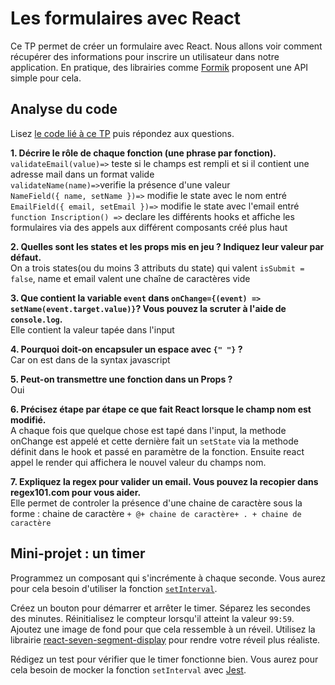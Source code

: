 # Les formulaires avec React

Ce TP permet de créer un formulaire avec React. Nous allons voir comment récupérer des informations pour inscrire un utilisateur dans notre application.
En pratique, des librairies comme [Formik](https://formik.org/) proposent une API simple pour cela. 

## Analyse du code

Lisez [le code lié à ce TP](https://codesandbox.io/s/tp-react-form-itrhu?file=/src/index.js) puis répondez aux questions.

**1. Décrire le rôle de chaque fonction (une phrase par fonction).**  
`validateEmail(value)=>` teste si le champs est rempli et si il contient une adresse mail dans un format valide  
`validateName(name)=>`verifie la présence d'une valeur  
`NameField({ name, setName })=>` modifie le state avec le nom entré  
`EmailField({ email, setEmail })=>` modifie le state avec l'email entré  
`function Inscription() =>` declare les différents hooks et affiche les formulaires via des appels aux différent composants créé plus haut


**2. Quelles sont les states et les props mis en jeu ? Indiquez leur valeur par défaut.**  
On a trois states(ou du moins 3 attributs du state) qui valent `isSubmit = false`, name et email valent une chaîne de caractères vide

**3. Que contient la variable `event` dans `onChange={(event) => setName(event.target.value)}`? Vous pouvez la scruter à l'aide de `console.log`.**  
Elle contient la valeur tapée dans l'input

**4. Pourquoi doit-on encapsuler un espace avec `{" "}` ?**  
Car on est dans de la syntax javascript


**5. Peut-on transmettre une fonction dans un Props ?**  
Oui

**6. Précisez étape par étape ce que fait React lorsque le champ nom est modifié.**  
A chaque fois que quelque chose est tapé dans l'input, la methode onChange est appelé et cette dernière fait un `setState` via la methode définit dans le hook et passé en paramètre de la fonction. Ensuite react appel le render qui affichera le nouvel valeur du champs nom. 

**7. Expliquez la regex pour valider un email. Vous pouvez la recopier dans regex101.com pour vous aider.**  
Elle permet de controler la présence d'une chaine de caractère sous la forme : chaine de caractère `+ @+ chaine de caractère+ . + chaine de caractère`

## Mini-projet : un timer

Programmez un composant qui s'incrémente à chaque seconde. Vous aurez pour cela besoin d'utiliser la fonction [`setInterval`](https://www.w3schools.com/jsref/met_win_setinterval.asp). 

Créez un bouton pour démarrer et arrêter le timer. Séparez les secondes des minutes. Réinitialisez le compteur lorsqu'il atteint la valeur `99:59`. Ajoutez une image de fond pour que cela ressemble à un réveil. Utilisez la librairie [react-seven-segment-display](https://www.npmjs.com/package/react-seven-segment-display) pour rendre votre réveil plus réaliste. 

Rédigez un test pour vérifier que le timer fonctionne bien. Vous aurez pour cela besoin de mocker la fonction `setInterval` avec [Jest](https://jestjs.io/docs/en/timer-mocks).







